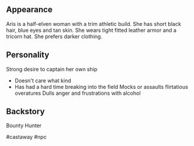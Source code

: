 ## Appearance
Aris is a half-elven woman with a trim athletic build. She has short black hair, blue eyes and tan skin. She wears tight fitted leather armor and a tricorn hat. She prefers darker clothing.


## Personality

Strong desire to captain her own ship
- Doesn't care what kind
- Has had a hard time breaking into the field
Mocks or assaults flirtatious overatures
Dulls anger and frustrations with alcohol



## Backstory
Bounty Hunter








#castaway
#npc









